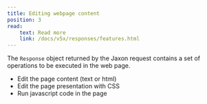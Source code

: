 ```yaml
---
title: Editing webpage content
position: 3
read:
    text: Read more
    link: /docs/v5x/responses/features.html
---
```


The `Response` object returned by the Jaxon request contains a set of operations to be executed in the web page.

- Edit the page content (text or html)
- Edit the page presentation with CSS
- Run javascript code in the page
